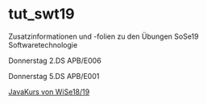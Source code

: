 # tut_swt19
Zusatzinformationen und -folien zu den Übungen SoSe19 Softwaretechnologie

Donnerstag 2.DS APB/E006

Donnerstag 5.DS APB/E001

[JavaKurs von WiSe18/19](https://github.com/RatedARRR/TUT-JAVA-2018)
